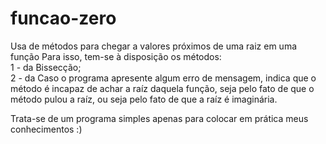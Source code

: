 # funcao-zero
Usa de métodos para chegar a valores próximos de uma raiz em uma função
Para isso, tem-se à disposição os métodos:  
1 - da Bissecção;  
2 - da 
Caso o programa apresente algum erro de mensagem, indica que o método é incapaz de achar a raíz daquela função, seja pelo fato de que o método pulou a raíz, ou seja pelo fato de que a raíz é imaginária.
  
  Trata-se de um programa simples apenas para colocar em prática meus conhecimentos :)
